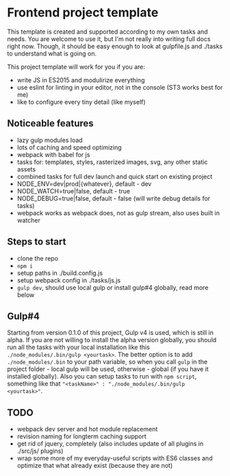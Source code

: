 # Frontend project template
This template is created and supported according to my own tasks and needs. 
You are welcome to use it, but I'm not really into writing full docs right now. 
Though, it should be easy enough to look at gulpfile.js and ./tasks to understand what is going on.

This project template will work for you if you are:
- write JS in ES2015 and modulirize everything
- use eslint for linting in your editor, not in the console (ST3 works best for me)
- like to configure every tiny detail (like myself)

## Noticeable features
- lazy gulp modules load
- lots of caching and speed optimizing
- webpack with babel for js
- tasks for: templates, styles, rasterized images, svg, any other static assets
- combined tasks for full dev launch and quick start on existing project
- NODE_ENV=dev|prod|{whatever}, default - dev
- NODE_WATCH=true|false, default - true
- NODE_DEBUG=true|false, default - false (will write debug details for tasks)
- webpack works as webpack does, not as gulp stream, also uses built in watcher

## Steps to start
- clone the repo
- ```npm i```
- setup paths in ./build.config.js
- setup webpack config in ./tasks/js.js
- ```gulp dev```, should use local gulp or install gulp#4 globally, read more below

## Gulp#4
Starting from version 0.1.0 of this project, Gulp v4 is used, which is still in alpha.
If you are not willing to install the alpha version globally, you should run all the tasks with your local installation like this ```./node_modules/.bin/gulp <yourtask>```.
The better option is to add ```./node_modules/.bin``` to your path variable, so when you call ```gulp``` in the project folder - local gulp will be used, otherwise - global (if you have it installed globally). 
Also you can setup tasks to run with ```npm script```, something like that ```"<taskName>" : "./node_modules/.bin/gulp <yourtask>"```.

## TODO
- webpack dev server and hot module replacement
- revision naming for longterm caching support
- get rid of jquery, completely (also includes update of all plugins in ./src/js/
plugins)
- wrap some more of my everyday-useful scripts with ES6 classes and optimize that what already exist (because they are not)

